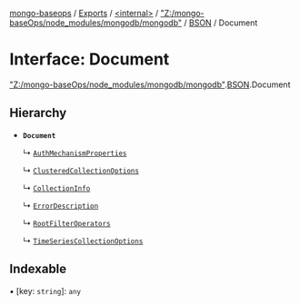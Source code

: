 [mongo-baseops](../README.md) / [Exports](../modules.md) / [\<internal\>](../modules/internal_.md) / ["Z:/mongo-baseOps/node\_modules/mongodb/mongodb"](../modules/internal_._Z__mongo_baseOps_node_modules_mongodb_mongodb_.md) / [BSON](../modules/internal_._Z__mongo_baseOps_node_modules_mongodb_mongodb_.BSON.md) / Document

# Interface: Document

["Z:/mongo-baseOps/node\_modules/mongodb/mongodb"](../modules/internal_._Z__mongo_baseOps_node_modules_mongodb_mongodb_.md).[BSON](../modules/internal_._Z__mongo_baseOps_node_modules_mongodb_mongodb_.BSON.md).Document

## Hierarchy

- **`Document`**

  ↳ [`AuthMechanismProperties`](internal_._Z__mongo_baseOps_node_modules_mongodb_mongodb_.AuthMechanismProperties.md)

  ↳ [`ClusteredCollectionOptions`](internal_._Z__mongo_baseOps_node_modules_mongodb_mongodb_.ClusteredCollectionOptions.md)

  ↳ [`CollectionInfo`](internal_._Z__mongo_baseOps_node_modules_mongodb_mongodb_.CollectionInfo.md)

  ↳ [`ErrorDescription`](internal_._Z__mongo_baseOps_node_modules_mongodb_mongodb_.ErrorDescription.md)

  ↳ [`RootFilterOperators`](internal_._Z__mongo_baseOps_node_modules_mongodb_mongodb_.RootFilterOperators.md)

  ↳ [`TimeSeriesCollectionOptions`](internal_._Z__mongo_baseOps_node_modules_mongodb_mongodb_.TimeSeriesCollectionOptions.md)

## Indexable

▪ [key: `string`]: `any`
